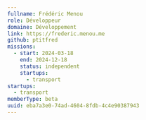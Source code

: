 ```yaml
---
fullname: Frédéric Menou
role: Développeur
domaine: Développement
link: https://frederic.menou.me
github: ptitfred
missions:
  - start: 2024-03-18
    end: 2024-12-18
    status: independent
    startups:
      - transport
startups:
  - transport
memberType: beta
uuid: eba7a3e0-74ad-4604-8fdb-4c4e90387943
---
```

